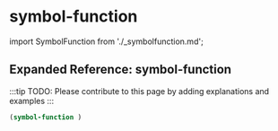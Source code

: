 # symbol-function

import SymbolFunction from './_symbolfunction.md';

<SymbolFunction />

## Expanded Reference: symbol-function

:::tip
TODO: Please contribute to this page by adding explanations and examples
:::

```lisp
(symbol-function )
```
